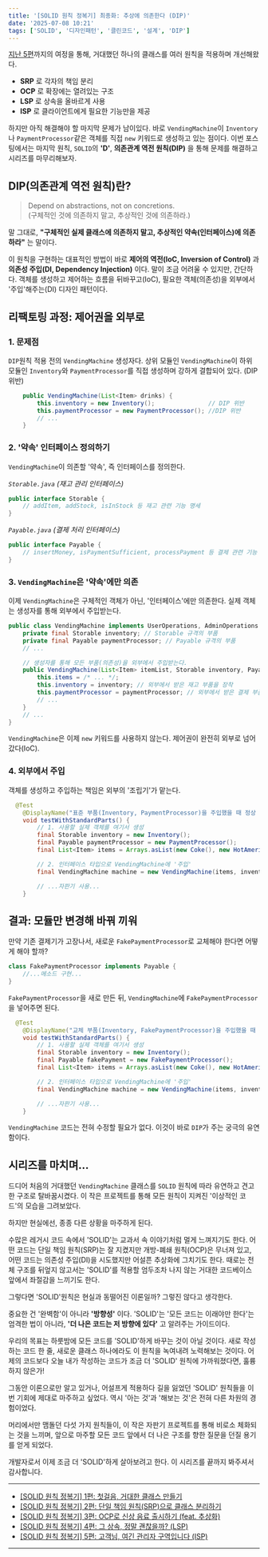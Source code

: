 ```yaml
---
title: '[SOLID 원칙 정복기] 최종화: 추상에 의존한다 (DIP)'
date: '2025-07-08 10:21'
tags: ['SOLID', '디자인패턴', '클린코드', '설계', 'DIP']
---
```


[지난 5편](https://yseek.github.io/yun-blog/posts/solid-vending-machine-5)까지의 여정을 통해, 거대했던 하나의 클래스를 여러 원칙을 적용하며 개선해왔다.

- __SRP__ 로 각자의 책임 분리
- __OCP__ 로 확장에는 열려있는 구조
- __LSP__ 로 상속을 올바르게 사용
- __ISP__ 로 클라이언트에게 필요한 기능만을 제공

하지만 아직 해결해야 할 마지막 문제가 남이있다. 바로 `VendingMachine`이 `Inventory`나 `PaymentProcessor`같은 객체를 직접 `new` 키워드로 생성하고 있는 점이다. 이번 포스팅에서는 마지막 원칙, `SOLID`의 __'D'__, __의존관계 역전 원칙(DIP)__ 을 통해 문제를 해결하고 시리즈를 마무리해보자. 

## DIP(의존관계 역전 원칙)란?

> Depend on abstractions, not on concretions.  
> (구체적인 것에 의존하지 말고, 추상적인 것에 의존하라.)

말 그대로, __"구체적인 실제 클래스에 의존하지 말고, 추상적인 약속(인터페이스)에 의존하라"__ 는 말이다.

이 원칙을 구현하는 대표적인 방법이 바로 __제어의 역전(IoC, Inversion of Control)__ 과 __의존성 주입(DI, Dependency Injection)__ 이다. 말이 조금 어려울 수 있지만, 간단하다. 객체를 생성하고 제어하는 흐름을 뒤바꾸고(IoC), 필요한 객체(의존성)을 외부에서 '주입'해주는(DI) 디자인 패턴이다.

## 리팩토링 과정: 제어권을 외부로

### 1. 문제점 

`DIP`원칙 적용 전의 `VendingMachine` 생성자다. 상위 모듈인 `VendingMachine`이 하위 모듈인 `Inventory`와 `PaymentProcessor`를 직접 생성하며 강하게 결합되어 있다. (DIP 위반)

```java
    public VendingMachine(List<Item> drinks) {
        this.inventory = new Inventory();               // DIP 위반
        this.paymentProcessor = new PaymentProcessor(); //DIP 위반
        // ...
    }
```

### 2. '약속' 인터페이스 정의하기

`VendingMachine`이 의존할 '약속', 즉 인터페이스를 정의한다.

_`Storable.java` (재고 관리 인터페이스)_
```java
public interface Storable {
    // addItem, addStock, isInStock 등 재고 관련 기능 명세
}
```

_`Payable.java` (결제 처리 인터페이스)_
```java
public interface Payable {
    // insertMoney, isPaymentSufficient, processPayment 등 결제 관련 기능 명세
}
```

### 3. `VendingMachine`은 '약속'에만 의존

이제 `VendingMachine`은 구체적인 객체가 아닌, '인터페이스'에만 의존한다. 실제 객체는 생성자를 통해 외부에서 주입받는다.

```java
public class VendingMachine implements UserOperations, AdminOperations {
    private final Storable inventory; // Storable 규격의 부품
    private final Payable paymentProcessor; // Payable 규격의 부품
    // ...

    // 생성자를 통해 모든 부품(의존성)을 외부에서 주입받는다.
    public VendingMachine(List<Item> itemList, Storable inventory, Payable paymentProcessor) {
        this.items = /* ... */;
        this.inventory = inventory; // 외부에서 받은 재고 부품을 장착
        this.paymentProcessor = paymentProcessor; // 외부에서 받은 결제 부품을 장착
        // ...
    }
    // ...
}
```

`VendingMachine`은 이제 `new` 키워드를 사용하지 않는다. 제어권이 완전히 외부로 넘어갔다(IoC).

### 4. 외부에서 주입

객체를 생성하고 주입하는 책임은 외부의 '조립기'가 맡는다.

```java
  @Test
    @DisplayName("표준 부품(Inventory, PaymentProcessor)을 주입했을 때 정상 동작한다")
    void testWithStandardParts() {
        // 1. 사용할 실제 객체를 여기서 생성
        final Storable inventory = new Inventory();
        final Payable paymentProcessor = new PaymentProcessor();
        final List<Item> items = Arrays.asList(new Coke(), new HotAmericano(), new Water());

        // 2. 인터페이스 타입으로 VendingMachine에 '주입'
        final VendingMachine machine = new VendingMachine(items, inventory, paymentProcessor);

        // ...자판기 사용...
    }
```

## 결과: 모듈만 변경해 바꿔 끼워

만약 기존 결제기가 고장나서, 새로운 `FakePaymentProcessor`로 교체해야 한다면 어떻게 해야 할까?

```java
class FakePaymentProcessor implements Payable {
    //...메소드 구현...
}
```

`FakePaymentProcessor`을 새로 만든 뒤, `VendingMachine`에 `FakePaymentProcessor`을 넣어주면 된다.

```java
  @Test
    @DisplayName("교체 부품(Inventory, FakePaymentProcessor)을 주입했을 때 정상 동작한다")
    void testWithStandardParts() {
        // 1. 사용할 실제 객체를 여기서 생성
        final Storable inventory = new Inventory();
        final Payable fakePayment = new FakePaymentProcessor();
        final List<Item> items = Arrays.asList(new Coke(), new HotAmericano(), new Water());

        // 2. 인터페이스 타입으로 VendingMachine에 '주입'
        final VendingMachine machine = new VendingMachine(items, inventory, fakePayment);

        // ...자판기 사용...
    }
```

`VendingMachine` 코드는 전혀 수정할 필요가 없다. 이것이 바로 `DIP`가 주는 궁극의 유연함이다.


## 시리즈를 마치며...

드디어 처음의 거대했던 `VendingMachine` 클래스를 `SOLID` 원칙에 따라 유연하고 견고한 구조로 탈바꿈시켰다. 이 작은 프로젝트를 통해 모든 원칙이 지켜진 '이상적인 코드'의 모습을 그려보았다.

하지만 현실에선, 종종 다른 상황을 마주하게 된다.

수많은 레거시 코드 속에서 'SOLID'는 교과서 속 이야기처럼 멀게 느껴지기도 한다. 어떤 코드는 단일 책임 원칙(SRP)는 잘 지켰지만 개방-폐쇄 원칙(OCP)은 무너져 있고, 어떤 코드는 의존성 주입(DI)을 시도했지만 어설픈 추상화에 그치기도 한다. 때로는 전체 구조를 뒤엎지 않고서는 'SOLID'를 적용할 엄두조차 나지 않는 거대한 코드베이스 앞에서 좌절감을 느끼기도 한다.

그렇다면 'SOLID'원칙은 현실과 동떨어진 이론일까? 그렇진 않다고 생각한다.

중요한 건 '완벽함'이 아니라 __'방향성'__ 이다. 'SOLID'는 '모든 코드는 이래야만 한다'는 엄격한 법이 아니라, __'더 나은 코드는 저 방향에 있다'__ 고 알려주는 가이드이다.

우리의 목표는 하룻밤에 모든 코드를 'SOLID'하게 바꾸는 것이 아닐 것이다. 새로 작성하는 코드 한 줄, 새로운 클래스 하나에라도 이 원칙을 녹여내려 노력해보는 것이다. 어제의 코드보다 오늘 내가 작성하는 코드가 조금 더 'SOLID' 원칙에 가까워졌다면, 훌륭하지 않은가!

그동안 이론으로만 알고 있거나, 어설프게 적용하다 길을 잃었던 'SOLID' 원칙들을 이번 기회에 제대로 마주하고 싶었다. 역시 '아는 것'과 '해보는 것'은 전혀 다른 차원의 경험이었다.

머리에서만 맴돌던 다섯 가지 원칙들이, 이 작은 자판기 프로젝트를 통해 비로소 체화되는 것을 느끼며, 앞으로 마주할 모든 코드 앞에서 더 나은 구조를 향한 질문을 던질 용기를 얻게 되었다.

개발자로서 이제 조금 더 'SOLID'하게 살아보려고 한다. 이 시리즈를 끝까지 봐주셔서 감사합니다.

---
- [[SOLID 원칙 정복기] 1편: 첫걸음, 거대한 클래스 만들기](https://yseek.github.io/yun-blog/posts/solid-vending-machine-1)  
- [[SOLID 원칙 정복기] 2편: 단일 책임 원칙(SRP)으로 클래스 분리하기](https://yseek.github.io/yun-blog/posts/solid-vending-machine-2)
- [[SOLID 원칙 정복기] 3편: OCP로 신상 음료 출시하기 (feat. 추상화)](https://yseek.github.io/yun-blog/posts/solid-vending-machine-3)
- [[SOLID 원칙 정복기] 4편: 그 상속, 정말 괜찮을까? (LSP)](https://yseek.github.io/yun-blog/posts/solid-vending-machine-4)
- [[SOLID 원칙 정복기] 5편: 고객님, 여긴 관리자 구역입니다 (ISP)](https://yseek.github.io/yun-blog/posts/solid-vending-machine-5)
---